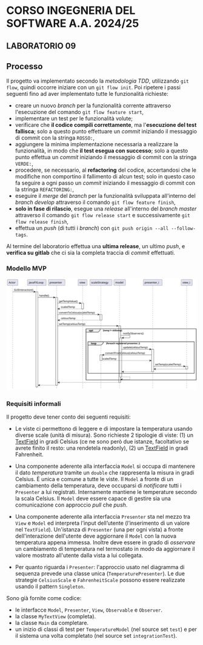 # CORSO INGEGNERIA DEL SOFTWARE A.A. 2024/25

## LABORATORIO 09
## Processo

Il progetto va implementato secondo la *metodologia TDD*, utilizzando `git flow`, quindi occorre iniziare con un `git flow init`.
Poi ripetere i passi seguenti fino ad aver implementato tutte le funzionalità richieste:

* creare un nuovo *branch* per la funzionalità corrente attraverso l'esecuzione del comando `git flow feature start`,
* implementare un test per le funzionalità volute;
* verificare che **il codice compili correttamente**, ma l'**esecuzione del test fallisca**;
  solo a questo punto effettuare un *commit* iniziando il messaggio di commit con la stringa `ROSSO:`,
* aggiungere la minima implementazione necessaria a realizzare la funzionalità, in modo che **il
  test esegua con successo**; solo a questo punto
  effettua un *commit* iniziando il messaggio di commit con la stringa `VERDE:`,
* procedere, se necessario, al **refactoring** del codice, accertandosi che le modifiche non
  comportino il fallimento di alcun test; solo in questo caso fa seguire a ogni
  passo un *commit* iniziando il messaggio di commit con la stringa `REFACTORING:`,
* eseguire il *merge* del *branch* per la funzionalità sviluppata all'interno del *branch develop*
  attraverso il comando `git flow feature finish`,
* **solo in fase di rilascio**, esegue una *release* all'interno del *branch master* attraverso il comando `git flow release start` e successivamente `git flow release finish`,
* effettua un *push* (di tutti i *branch*) con `git push origin --all --follow-tags`.

Al termine del laboratorio effettua una **ultima release**, un ultimo *push*, e **verifica su gitlab** che ci sia la completa traccia di *commit* effettuati.

### Modello MVP

![MVP](mvp.svg)

### Requisiti informali

Il progetto deve tener conto dei seguenti requisiti:

* Le viste ci permettono di leggere e di impostare la temperatura usando diverse scale (unità di misura). Sono richieste 2 tipologie di viste:
   (1) un [TextField](https://openjfx.io/javadoc/17/javafx.controls/javafx/scene/control/TextField.html) in gradi Celsius (ce ne sono però due istanze, facoltativo se avrete finito il resto: una rendetela readonly), (2) un [TextField](https://openjfx.io/javadoc/17/javafx.controls/javafx/scene/control/TextField.html) in gradi Fahrenheit.

* Una componente aderente alla interfaccia `Model` si occupa di mantenere il dato *temperatura*
  tramite un `double` che rappresenta la misura in gradi Celsius. È unica e
  comune a tutte le viste. Il `Model` a fronte di un cambiamento della
  temperatura, deve occuparsi di *notificare* tutti i `Presenter` a lui registrati.
  Internamente mantiene le temperature secondo la scala Celsius. 
  Il `Model` deve essere capace di gestire sia una comunicazione con approccio *pull* che *push*.

* Una componente aderente alla interfaccia `Presenter` sta nel mezzo tra `View` e `Model` ed
   interpreta l’input dell’utente (l’inserimento di un valore nel `TextField`).
   Un'istanza di `Presenter` (una per ogni vista) a fronte dell'interazione
   dell'utente deve aggiornare il `Model` con la nuova temperatura appena
   immessa.
   Inoltre deve essere in grado di *osservare* un cambiamento di temperatura nel 
   termostato in modo da aggiornare il valore mostrato all'utente dalla vista a lui collegata.

* Per quanto riguarda i `Presenter`: l'approccio usato nel diagramma di sequenza prevede una classe unica (`TemperaturePresenter`). 
  Le due strategie `CelsiusScale` e `FahrenheitScale` possono essere realizzate usando il pattern  `Singleton`.

Sono già fornite come codice:
 * le interfacce `Model`, `Presenter`, `View`, `Observable` e `Observer`.
 * la classe `MyTextView` (completa).
 * la classe `Main` da completare.
 * un inizio di classi di test per `TemperatureModel` (nel source set `test`) e per il sistema una volta completato (nel source set `integrationTest`).
